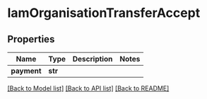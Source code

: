 # IamOrganisationTransferAccept


## Properties
Name | Type | Description | Notes
------------ | ------------- | ------------- | -------------
**payment** | **str** |  | 

[[Back to Model list]](../README.md#documentation-for-models) [[Back to API list]](../README.md#documentation-for-api-endpoints) [[Back to README]](../README.md)


